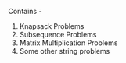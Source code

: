 Contains - 
1. Knapsack Problems
2. Subsequence Problems
3. Matrix Multiplication Problems
4. Some other string problems
